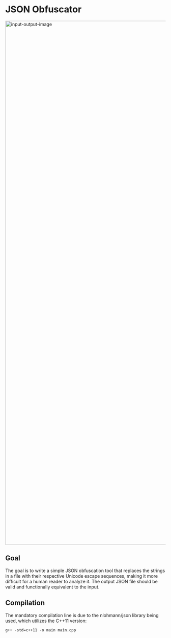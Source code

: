 # JSON Obfuscator

<img width="1640" alt="input-output-image" src="https://github.com/Matas28731449/json-obfuscator/assets/116190079/b2694962-366e-4637-8330-1e325c26df48">

## Goal

The goal is to write a simple JSON obfuscation tool that replaces the strings in a file with their respective Unicode escape sequences, making it more difficult for a human reader to analyze it. The output JSON file should be valid and functionally equivalent to the input.

## Compilation

The mandatory compilation line is due to the nlohmann/json library being used, which utilizes the C++11 version:

```
g++ -std=c++11 -o main main.cpp
```
